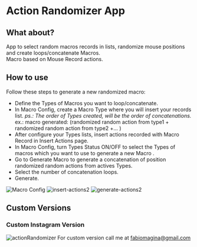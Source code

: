 # Action Randomizer App

## What about?
App to select random macros records in lists, randomize mouse positions and create loops/concatenate Macros.<br>
Macro based on Mouse Record actions.

## How to use

Follow these steps to generate a new randomized macro:

- Define the Types of Macros you want to loop/concatenate.<br>
- In Macro Config, create a Macro Type where you will insert your records list. _ps.: The order of Types created, will be the order of concatenations._ ex.: macro generated: (randomized random action from type1 + randomized random action from type2 +... )<br>
- After configure your Types lists, insert actions recorded with Macro Record in Insert Actions page.<br>
- In Macro Config, turn Types Status ON/OFF to select the Types of macros which you want to use to generate a new Macro .<br>
- Go to Generate Macro to generate a concatenation of position randomized random actions from actives Types. <br>
- Select the number of concatenation loops. <br>
- Generate.<br>

![Macro Config](https://user-images.githubusercontent.com/30575553/213792871-f44b76a4-72af-4c60-889a-8471422f3047.jpeg)
![insert-actions2](https://user-images.githubusercontent.com/30575553/213792863-f0095779-16fa-4e9c-801f-9592503949f0.JPG)
![generate-actions2](https://user-images.githubusercontent.com/30575553/213792858-7c92e051-267c-4f08-86c3-6916e74a4094.jpeg)

## Custom Versions

### Custom Instagram Version

![actionRandomizer](https://user-images.githubusercontent.com/30575553/214922775-8eeb278a-44c9-44b3-b35e-e98954b05304.JPG)
For custom version call me at fabiomagina@gmail.com
